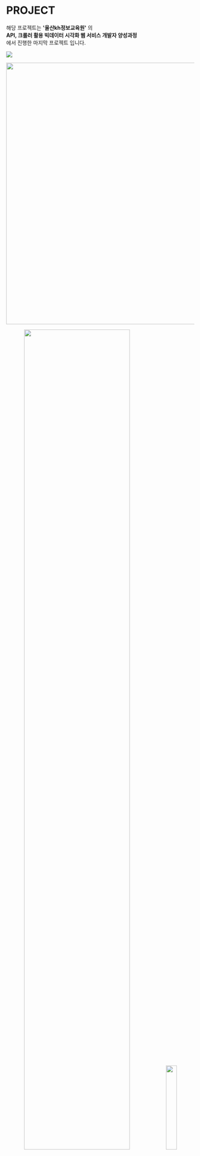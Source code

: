 # PROJECT
해당 프로젝트는 **'울산kh정보교육원'** 의
<br>
**API, 크롤러 활용 빅데이터 시각화  웹 서비스 개발자 양성과정**<br>
에서 진행한 마지막 프로젝트 입니다.



<!-- CONSUPPORT 제목이미지 -->
<img src="https://imgur.com/n57uwgU.png">



<!-- 설계도 -->

<p>
    <img src="https://imgur.com/cEZTcJk.png" width="700px">
</p>
<p align="center">
    <img src="https://imgur.com/vB5mHze.png" width="75%">
    <img src="https://imgur.com/Ud6PxG1.png" width="24%">
</p>

